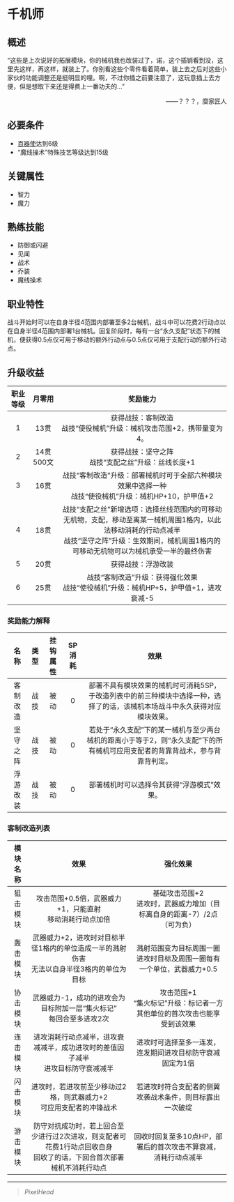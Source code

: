 # 千机师

## 概述

“这些是上次说好的拓展模块，你的械机我也改装过了，诺，这个插销看到没，这里先这样，再这样，就装上了。你别看这些个零件看着简单，装上去之后对这些小家伙的功能调整还是挺明显的哩。啊，不过你插之前要注意了，这玩意插上去方便，但是想取下来还是得费上一番功夫的…”
<div align="right">——？？？，糜家匠人</div>

## 必要条件

* <a href="../mech_disciple" target="_blank">百器使</a>达到6级
* “魔线操术”特殊技艺等级达到15级

## 关键属性

* 智力
* 魔力

## 熟练技能

* 防御或闪避
* 见闻
* 战术
* 乔装
* 魔线操术

## 职业特性

战斗开始时可以在自身半径4范围内部署至多2台械机，战斗中可以花费2行动点以在自身半径4范围内部署1台械机。回复阶段时，每有一台“永久支配”状态下的械机，便获得0.5点仅可用于移动的额外行动点与0.5点仅可用于支配行动的额外行动点。

## 升级收益

职业等级|月零用|奖励能力
:--:|:--:|:--:
1|13贯|获得战技：客制改造<br>战技“使役械机”升级：械机攻击范围+2，携带量变为4。
2|14贯500文|获得战技：坚守之阵<br>战技“支配之丝”升级：丝线长度+1
3|16贯|战技“客制改造”升级：部署械机时可于全部六种模块效果中选择一种<br>战技“使役械机”升级：械机HP+10，护甲值+2
4|18贯|战技“支配之丝”新增选项：选择丝线范围内的可移动无机物，支配，移动至离某一械机周围1格内，以此法移动消耗的行动点减半<br>战技“坚守之阵”升级：生效期间，械机周围1格内的可移动无机物可以为械机承受一半的最终伤害
5|20贯|获得战技：浮游改装
6|25贯|战技“客制改造”升级：获得强化效果<br>战技“使役械机”升级：械机HP+5，护甲值+1，进攻衰减-5

### 奖励能力解释

名称|类型|挂钩属性|SP消耗|效果
:--:|:--:|:--:|:--:|:--:
客制改造|战技|被动|0|部署不具有模块效果的械机时可消耗5SP，于改造列表中的前三种模块中选择一种，选择了的话，该械机本场战斗中永久获得对应模块效果。
坚守之阵|战技|被动|0|若处于“永久支配”下的某一械机与至少两台械机的距离小于等于2，则“永久支配”下的所有械机可应用支配者的背靠背战术，参与背靠背判定。
浮游改装|战技|被动|0|部署械机时可以选择令其获得“浮游模式”效果。

### 客制改造列表

模块名称|效果|强化效果
:--:|:--:|:--:
狙击模块|攻击范围+0.5倍，武器威力+1，只能直射<br>移动消耗行动点加倍|基础攻击范围+2<br>进攻时，武器威力增加（目标离自身的距离-7）/2点（可为负）
轰击模块|武器威力+2，进攻时对目标半径1格内的单位造成一半的溅射伤害<br>无法以自身半径3格内的单位为目标|溅射范围变为目标周围一圈<br>进攻时目标及周围一圈每有一个单位，武器威力+0.5
协击模块|武器威力-1，成功的进攻会为目标附加一层“集火标记”<br>每回合至多进攻2次|攻击范围+1<br>“集火标记”升级：标记者一方其他单位的首次攻击也能享受到该效果
连击模块|进攻消耗行动点减半，进攻衰减减半，成功进攻时的差值因子减半<br>进攻目标防守衰减减半|进攻时可选择至多一连发，连发期间进攻目标防守衰减固定为1倍
闪击模块|进攻时，若进攻前至少移动过2格，则武器威力+2<br>可应用支配者的冲锋战术|若进攻时符合支配者的侧翼攻袭战术条件，则目标露出一次破绽
游击模块|防守对抗成功时，若上回合至少进行过2次进攻，则支配者可花费1行动点回收自身<br>回收了的话，下回合首次部署械机不消耗行动点|回收时回复至多10点HP，部署后的首次攻击不算衰减，消耗行动点减半

---

> *PixelHead*